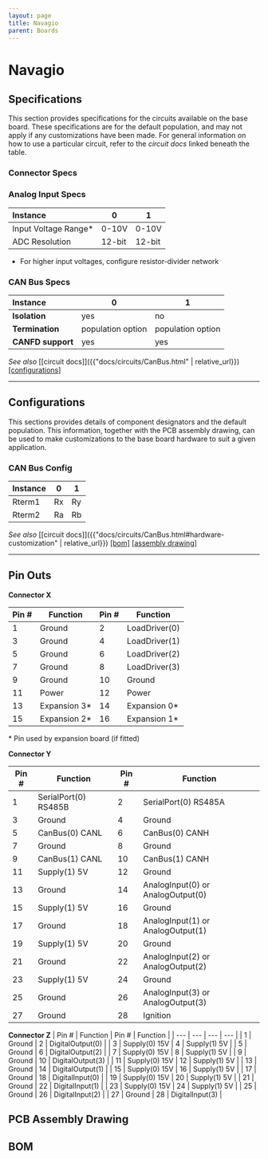 ```yaml
---
layout: page
title: Navagio
parent: Boards
---
```


# Navagio

## Specifications
This section provides specifications for the circuits available on the base board. These specifications are for the default population, and may not apply if any customizations have been made. For general information on how to use a particular circuit, refer to the *circuit docs* linked beneath the table.

### Connector Specs


### Analog Input Specs

| Instance | 0 | 1 |
| :--- | --- | --- |
| Input Voltage Range* | 0-10V | 0-10V |
| ADC Resolution | 12-bit | 12-bit |

* For higher input voltages, configure resistor-divider network

### CAN Bus Specs

| Instance | 0 | 1 |
| :--- | --- | --- |
| **Isolation** | yes | no |
| **Termination** | population option | population option |
| **CANFD support** | yes | yes |

*See also*  [[circuit docs]]({{"docs/circuits/CanBus.html" | relative_url}}) [[configurations]](#can-bus-config)

---

## Configurations
This sections provides details of component designators and the default population. This information, together with the PCB assembly drawing, can be used to make customizations to the base board hardware to suit a given application.

### CAN Bus Config

| Instance | 0 | 1 |
| :--- | --- | --- |
| Rterm1 | Rx | Ry |
| Rterm2 | Ra | Rb |

*See also* [[circuit docs]]({{"docs/circuits/CanBus.html#hardware-customization" | relative_url}}) [[bom]](#bom) [[assembly drawing]](#assembly-drawing)

---

## Pin Outs

**Connector X**  

| Pin # | Function | Pin # | Function |
| --- | --- | --- | --- |
| 1 | Ground | 2 | LoadDriver(0) |
| 3 | Ground | 4 | LoadDriver(1) |
| 5 | Ground | 6 | LoadDriver(2) |
| 7 | Ground | 8 | LoadDriver(3) |
| 9 | Ground | 10 | Ground |
| 11 | Power | 12 | Power |
| 13 | Expansion 3* | 14 | Expansion 0* |
| 15 | Expansion 2*| 16 | Expansion 1* |  

\* Pin used by expansion board (if fitted)

**Connector Y**

| Pin # | Function | Pin # | Function |
| --- | --- | --- | --- |
| 1 | SerialPort(0) RS485B | 2 | SerialPort(0) RS485A |
| 3 | Ground | 4 | Ground |
| 5 | CanBus(0) CANL | 6 | CanBus(0) CANH |
| 7 | Ground | 8 | Ground |
| 9 | CanBus(1) CANL | 10 | CanBus(1) CANH |
| 11 | Supply(1) 5V | 12 | Ground |
| 13 | Ground | 14 | AnalogInput(0) or AnalogOutput(0) |
| 15 | Supply(1) 5V | 16 | Ground |
| 17 | Ground | 18 | AnalogInput(1) or AnalogOutput(1) |
| 19 | Supply(1) 5V | 20 | Ground |
| 21 | Ground | 22 | AnalogInput(2) or AnalogOutput(2) |
| 23 | Supply(1) 5V | 24 | Ground |
| 25 | Ground | 26 | AnalogInput(3) or AnalogOutput(3) |
| 27 | Ground | 28 | Ignition |

**Connector Z**
| Pin # | Function | Pin # | Function |
| --- | --- | --- | --- |
| 1 | Ground | 2 | DigitalOutput(0) |
| 3 | Supply(0) 15V | 4 | Supply(1) 5V |
| 5 | Ground | 6 | DigitalOutput(2) |
| 7 | Supply(0) 15V | 8 | Supply(1) 5V |
| 9 | Ground | 10 | DigitalOutput(3) |
| 11 | Supply(0) 15V | 12 | Supply(1) 5V |
| 13 | Ground | 14 | DigitalOutput(1) |
| 15 | Supply(0) 15V | 16 | Supply(1) 5V |
| 17 | Ground | 18 | DigitalInput(0) |
| 19 | Supply(0) 15V | 20 | Supply(1) 5V |
| 21 | Ground | 22 | DigitalInput(1) |
| 23 | Supply(0) 15V | 24 | Supply(1) 5V |
| 25 | Ground | 26 | DigitalInput(2) |
| 27 | Ground | 28 | DigitalInput(3) |

## PCB Assembly Drawing


## BOM